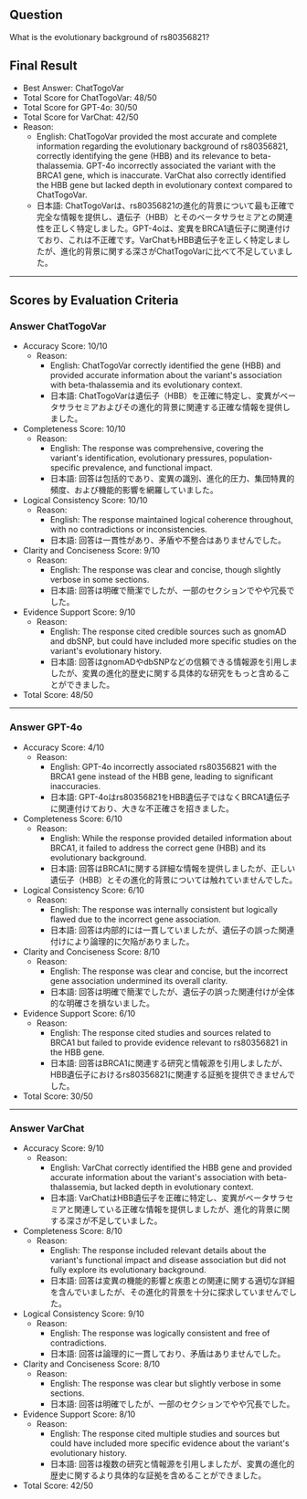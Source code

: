 ## Question

What is the evolutionary background of rs80356821?

## Final Result

- Best Answer: ChatTogoVar
- Total Score for ChatTogoVar: 48/50
- Total Score for GPT-4o: 30/50
- Total Score for VarChat: 42/50
- Reason:
  - English: ChatTogoVar provided the most accurate and complete information regarding the evolutionary background of rs80356821, correctly identifying the gene (HBB) and its relevance to beta-thalassemia. GPT-4o incorrectly associated the variant with the BRCA1 gene, which is inaccurate. VarChat also correctly identified the HBB gene but lacked depth in evolutionary context compared to ChatTogoVar.
  - 日本語: ChatTogoVarは、rs80356821の進化的背景について最も正確で完全な情報を提供し、遺伝子（HBB）とそのベータサラセミアとの関連性を正しく特定しました。GPT-4oは、変異をBRCA1遺伝子に関連付けており、これは不正確です。VarChatもHBB遺伝子を正しく特定しましたが、進化的背景に関する深さがChatTogoVarに比べて不足していました。

---

## Scores by Evaluation Criteria

### Answer ChatTogoVar
- Accuracy Score: 10/10
  - Reason: 
    - English: ChatTogoVar correctly identified the gene (HBB) and provided accurate information about the variant's association with beta-thalassemia and its evolutionary context.
    - 日本語: ChatTogoVarは遺伝子（HBB）を正確に特定し、変異がベータサラセミアおよびその進化的背景に関連する正確な情報を提供しました。
- Completeness Score: 10/10
  - Reason: 
    - English: The response was comprehensive, covering the variant's identification, evolutionary pressures, population-specific prevalence, and functional impact.
    - 日本語: 回答は包括的であり、変異の識別、進化的圧力、集団特異的頻度、および機能的影響を網羅していました。
- Logical Consistency Score: 10/10
  - Reason: 
    - English: The response maintained logical coherence throughout, with no contradictions or inconsistencies.
    - 日本語: 回答は一貫性があり、矛盾や不整合はありませんでした。
- Clarity and Conciseness Score: 9/10
  - Reason: 
    - English: The response was clear and concise, though slightly verbose in some sections.
    - 日本語: 回答は明確で簡潔でしたが、一部のセクションでやや冗長でした。
- Evidence Support Score: 9/10
  - Reason: 
    - English: The response cited credible sources such as gnomAD and dbSNP, but could have included more specific studies on the variant's evolutionary history.
    - 日本語: 回答はgnomADやdbSNPなどの信頼できる情報源を引用しましたが、変異の進化的歴史に関する具体的な研究をもっと含めることができました。
- Total Score: 48/50

---

### Answer GPT-4o
- Accuracy Score: 4/10
  - Reason: 
    - English: GPT-4o incorrectly associated rs80356821 with the BRCA1 gene instead of the HBB gene, leading to significant inaccuracies.
    - 日本語: GPT-4oはrs80356821をHBB遺伝子ではなくBRCA1遺伝子に関連付けており、大きな不正確さを招きました。
- Completeness Score: 6/10
  - Reason: 
    - English: While the response provided detailed information about BRCA1, it failed to address the correct gene (HBB) and its evolutionary background.
    - 日本語: 回答はBRCA1に関する詳細な情報を提供しましたが、正しい遺伝子（HBB）とその進化的背景については触れていませんでした。
- Logical Consistency Score: 6/10
  - Reason: 
    - English: The response was internally consistent but logically flawed due to the incorrect gene association.
    - 日本語: 回答は内部的には一貫していましたが、遺伝子の誤った関連付けにより論理的に欠陥がありました。
- Clarity and Conciseness Score: 8/10
  - Reason: 
    - English: The response was clear and concise, but the incorrect gene association undermined its overall clarity.
    - 日本語: 回答は明確で簡潔でしたが、遺伝子の誤った関連付けが全体的な明確さを損ないました。
- Evidence Support Score: 6/10
  - Reason: 
    - English: The response cited studies and sources related to BRCA1 but failed to provide evidence relevant to rs80356821 in the HBB gene.
    - 日本語: 回答はBRCA1に関連する研究と情報源を引用しましたが、HBB遺伝子におけるrs80356821に関連する証拠を提供できませんでした。
- Total Score: 30/50

---

### Answer VarChat
- Accuracy Score: 9/10
  - Reason: 
    - English: VarChat correctly identified the HBB gene and provided accurate information about the variant's association with beta-thalassemia, but lacked depth in evolutionary context.
    - 日本語: VarChatはHBB遺伝子を正確に特定し、変異がベータサラセミアと関連している正確な情報を提供しましたが、進化的背景に関する深さが不足していました。
- Completeness Score: 8/10
  - Reason: 
    - English: The response included relevant details about the variant's functional impact and disease association but did not fully explore its evolutionary background.
    - 日本語: 回答は変異の機能的影響と疾患との関連に関する適切な詳細を含んでいましたが、その進化的背景を十分に探求していませんでした。
- Logical Consistency Score: 9/10
  - Reason: 
    - English: The response was logically consistent and free of contradictions.
    - 日本語: 回答は論理的に一貫しており、矛盾はありませんでした。
- Clarity and Conciseness Score: 8/10
  - Reason: 
    - English: The response was clear but slightly verbose in some sections.
    - 日本語: 回答は明確でしたが、一部のセクションでやや冗長でした。
- Evidence Support Score: 8/10
  - Reason: 
    - English: The response cited multiple studies and sources but could have included more specific evidence about the variant's evolutionary history.
    - 日本語: 回答は複数の研究と情報源を引用しましたが、変異の進化的歴史に関するより具体的な証拠を含めることができました。
- Total Score: 42/50
